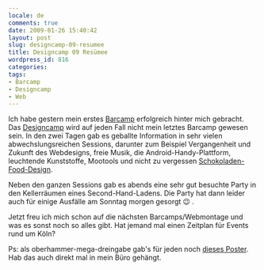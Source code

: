 ```yaml
---
locale: de
comments: true
date: 2009-01-26 15:40:42
layout: post
slug: designcamp-09-resumee
title: Designcamp 09 Resümee
wordpress_id: 816
categories:
tags:
- Barcamp
- Designcamp
- Web
---
```


Ich habe gestern mein erstes [Barcamp](http://de.wikipedia.org/wiki/Barcamp)
erfolgreich hinter mich gebracht. Das [Designcamp](http://designcamp.mixxt.de/)
wird auf jeden Fall nicht mein letztes Barcamp gewesen sein. In den zwei Tagen
gab es geballte Information in sehr vielen abwechslungsreichen Sessions,
darunter zum Beispiel Vergangenheit und Zukunft des Webdesigns, freie Musik,
die Android-Handy-Plattform, leuchtende Kunststoffe, Mootools und nicht zu
vergessen [Schokoladen-Food-Design](http://toertchentoertchen.de).

Neben den ganzen Sessions gab es abends eine sehr gut besuchte Party in den
Kellerräumen eines Second-Hand-Ladens. Die Party hat dann leider auch für
einige Ausfälle am Sonntag morgen gesorgt :wink: . 

Jetzt freu ich mich schon auf die nächsten Barcamps/Webmontage und was es sonst
noch so alles gibt. Hat jemand mal einen Zeitplan für Events rund um Köln?

Ps: als oberhammer-mega-dreingabe gab's für jeden noch [dieses Poster](http://msh.net/news/article/eboy-pixelansicht-von-koeln/). 
Hab das auch direkt mal in mein Büro gehängt.
